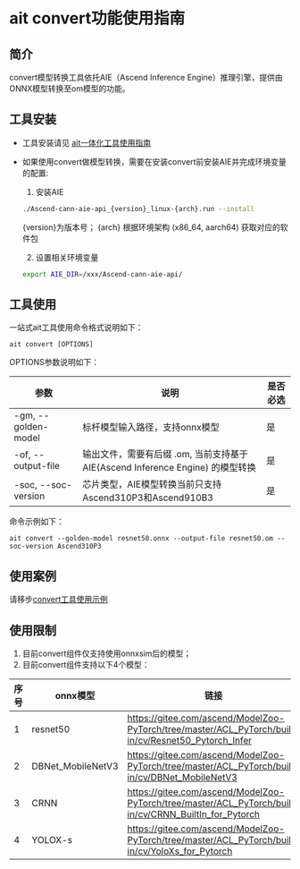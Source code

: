 # ait convert功能使用指南

## 简介

convert模型转换工具依托AIE（Ascend Inference Engine）推理引擎，提供由ONNX模型转换至om模型的功能。

## 工具安装

- 工具安装请见 [ait一体化工具使用指南](../../README.md)
- 如果使用convert做模型转换，需要在安装convert前安装AIE并完成环境变量的配置:
  1. 安装AIE  
  ```bash
  ./Ascend-cann-aie-api_{version}_linux-{arch}.run --install
  ```
  {version}为版本号；
  {arch} 根据环境架构 (x86_64, aarch64) 获取对应的软件包
  
  2. 设置相关环境变量
  ```bash
  export AIE_DIR=/xxx/Ascend-cann-aie-api/
  ```

## 工具使用

一站式ait工具使用命令格式说明如下：

```shell
ait convert [OPTIONS]
```

OPTIONS参数说明如下：

| 参数                  | 说明                                                       | 是否必选 |
|---------------------|----------------------------------------------------------|------|
| -gm, --golden-model | 标杆模型输入路径，支持onnx模型                                        | 是    |
| -of, --output-file  | 输出文件，需要有后缀 .om, 当前支持基于 AIE(Ascend Inference Engine) 的模型转换 | 是    |
| -soc, --soc-version | 芯片类型，AIE模型转换当前只支持Ascend310P3和Ascend910B3                 | 是    |

命令示例如下：

```shell
ait convert --golden-model resnet50.onnx --output-file resnet50.om --soc-version Ascend310P3 
```

## 使用案例
请移步[convert工具使用示例](../../examples/cli/convert/)

## 使用限制
1. 目前convert组件仅支持使用onnxsim后的模型；
2. 目前convert组件支持以下4个模型：

| 序号                  | onnx模型                                                       | 链接 |
|---------------------|----------------------------------------------------------|------|
| 1 | resnet50 | https://gitee.com/ascend/ModelZoo-PyTorch/tree/master/ACL_PyTorch/built-in/cv/Resnet50_Pytorch_Infer |
| 2| DBNet_MobileNetV3 | https://gitee.com/ascend/ModelZoo-PyTorch/tree/master/ACL_PyTorch/built-in/cv/DBNet_MobileNetV3 |
| 3 | CRNN | https://gitee.com/ascend/ModelZoo-PyTorch/tree/master/ACL_PyTorch/built-in/cv/CRNN_BuiltIn_for_Pytorch |
| 4 |YOLOX-s| https://gitee.com/ascend/ModelZoo-PyTorch/tree/master/ACL_PyTorch/built-in/cv/YoloXs_for_Pytorch |





